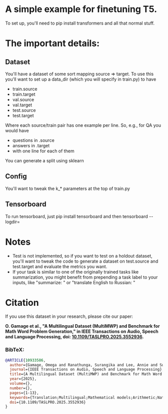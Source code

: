# A simple example for finetuning T5. 

To set up, you'll need to pip install transformers and all that normal stuff.

# The important details:
## Dataset
You'll have a dataset of some sort mapping source => target. To use this you'll want to set up a data_dir (which you will specify in train.py) to have
- train.source
- train.target
- val.source
- val.target
- test.source
- test.target

Where each source/train pair has one example per line. So, e.g., for QA you
would have
- questions in .source
- answers in .target
- with one line for each of them

You can generate a split using sklearn

## Config
You'll want to tweak the k_* parameters at the top of train.py

## Tensorboard
To run tensorboard, just pip install tensorboard and then
tensorboard --logdir=<your save dir>
  
  
# Notes
- Test is not implemented, so if you want to test on a holdout dataset, you'll want to tweak the code to generate a dataset on test.source and test.target and evaluate the metrics you want.
- If your task is similar to one of the originally trained tasks like summarization, you might benefit from prepending a task label to your inputs, like "summarize: " or "translate English to Russian: "

# Citation
If you use this dataset in your research, please cite our paper:

**O. Gamage et al., "A Multilingual Dataset (MultiMWP) and Benchmark for Math Word Problem Generation," in IEEE Transactions on Audio, Speech and Language Processing, doi: [10.1109/TASLPRO.2025.3552936](https://doi.org/10.1109/TASLPRO.2025.3552936).**

### BibTeX:
```bibtex
@ARTICLE{10933586,
  author={Gamage, Omega and Ranathunga, Surangika and Lee, Annie and Sun, Xiao and Singh, Aryaveer and Skenduli, Marjana Prifti and Alam, Mehreen and Nayak, Ajit Kumar and Gao, Haonan and Deori, Barga and Ji, Jingwen and Zhang, Qiyue and Zeng, Yuchen and Tian, Muxin and Mao, Yanke and Trico, Endi and Nako, Danja and Shqezi, Sonila and Hoxha, Sara and Imami, Dezi and Doksani, Dea and Pandey, Virat Kumar and Ananya, Ananya and Aggarwal, Nitisha and Hussain, Naiyarah and Dwivedi, Vandana and Sinha, Rajkumari Monimala and Kalita, Dhrubajyoti},
  journal={IEEE Transactions on Audio, Speech and Language Processing},
  title={A Multilingual Dataset (MultiMWP) and Benchmark for Math Word Problem Generation},
  year={2025},
  volume={},
  number={},
  pages={1-13},
  keywords={Translation;Multilingual;Mathematical models;Arithmetic;Natural language processing;Speech processing;Data models;Data mining;Artificial neural networks;Training;Benchmark;low-resource languages;math word problem generation;multi-way parallel dataset;multilingual dataset},
  doi={10.1109/TASLPRO.2025.3552936}
}
